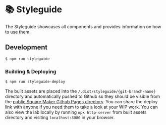 # 📚 Styleguide

The Styleguide showcases all components and provides information on how to use them.

## Development

```sh
$ npm run styleguide
```

### Building & Deploying

```sh
$ npm run styleguide-deploy
```

The built assets are placed into the `/.dist/styleguide/{git-branch-name}` directory and automatically pushed to Github so they should be visible from the [public Square Maker Github Pages directory](https://square.github.io/maker/). You can share the deploy link with anyone if you need them to take a look at your WIP work. You can also view the lab locally by running `npx http-server` from built assets directory and visiting `localhost:8080` in your browser.
